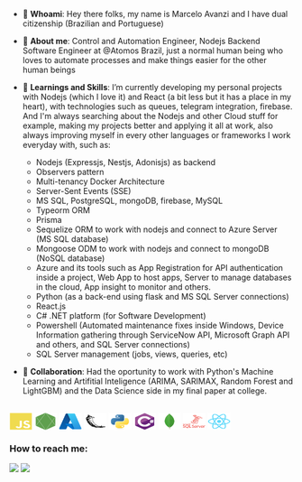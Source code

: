 - 👋 **Whoami**: Hey there folks, my name is Marcelo Avanzi and I have dual citizenship (Brazilian and Portuguese)   

- 👀 **About me**: Control and Automation Engineer, Nodejs Backend Software Engineer at @Atomos Brazil, just a normal human being who loves to automate processes and make things easier for the other human beings

- 🌱 **Learnings and Skills**: I’m currently developing my personal projects with Nodejs (which I love it) and React (a bit less but it has a place in my heart), with technologies such as queues, telegram integration, firebase. And I'm always searching about the Nodejs and other Cloud stuff for example, making my projects better and applying it all at work, also always improving myself in every other languages or frameworks I work everyday with, such as:
  -  Nodejs (Expressjs, Nestjs, Adonisjs) as backend
  -  Observers pattern
  -  Multi-tenancy Docker Architecture
  -  Server-Sent Events (SSE)
  -  MS SQL, PostgreSQL, mongoDB, firebase, MySQL
  -  Typeorm ORM
  -  Prisma
  -  Sequelize ORM to work with nodejs and connect to Azure Server (MS SQL database)
  -  Mongoose ODM to work with nodejs and connect to mongoDB (NoSQL database)
  -  Azure and its tools such as App Registration for API authentication inside a project, Web App to host apps, Server to manage databases in the cloud, App insight to monitor and others.
  -  Python (as a back-end using flask and MS SQL Server connections)
  -  React.js
  -  C# .NET platform (for Software Development)
  -  Powershell (Automated maintenance fixes inside Windows, Device Information gathering through ServiceNow API, Microsoft Graph API and others, and SQL Server connections)
  -  SQL Server management (jobs, views, queries, etc)
 
- 💞 **Collaboration**: Had the oportunity to work with Python's Machine Learning and Artifitial Inteligence (ARIMA, SARIMAX, Random Forest and LightGBM) and the Data Science side in my final paper at college.

<div style="display: inline_block"><br>
  <img align="center" alt="Js" height="30" width="40" src="https://raw.githubusercontent.com/devicons/devicon/master/icons/javascript/javascript-plain.svg">
  <img align="center" alt="Nodejs" height="30" width="40" src="https://github.com/devicons/devicon/blob/master/icons/nodejs/nodejs-plain.svg">
  <img align="center" alt="Azure" height="30" width="40" src="https://github.com/devicons/devicon/blob/master/icons/azure/azure-original.svg">
  <img align="center" alt="Flask" height="30" width="40" src="https://github.com/devicons/devicon/blob/master/icons/flask/flask-original.svg">
  <img align="center" alt="Python" height="30" width="40" src="https://raw.githubusercontent.com/devicons/devicon/master/icons/python/python-original.svg">
  <img align="center" alt="Csharp" height="30" width="40" src="https://raw.githubusercontent.com/devicons/devicon/master/icons/csharp/csharp-original.svg">
  <img align="center" alt="mongoDB" height="30" width="40" src="https://github.com/devicons/devicon/blob/master/icons/mongodb/mongodb-original.svg">
  <img align="center" alt="MSSQL" height="30" width="40" src="https://github.com/devicons/devicon/blob/master/icons/microsoftsqlserver/microsoftsqlserver-plain-wordmark.svg">
  <img align="center" alt="React" height="30" width="40" src="https://raw.githubusercontent.com/devicons/devicon/master/icons/react/react-original.svg">
</div>

### How to reach me:

<div>
<a href = "mailto:marceloavanzii@gmail.com"><img src="https://img.shields.io/badge/Gmail-D14836?style=for-the-badge&logo=gmail&logoColor=white" target="_blank"></a>
<a href="https://www.linkedin.com/in/marcelo-daniel-avanzi-68b05b134" target="_blank"><img src="https://img.shields.io/badge/-LinkedIn-%230077B5?style=for-the-badge&logo=linkedin&logoColor=white" target="_blank"></a>   
</div>

<!---

MarceloAvanzi/MarceloAvanzi is a ✨ special ✨ repository because its `README.md` (this file) appears on your GitHub profile.
You can click the Preview link to take a look at your changes.

<div>
<a href="https://www.youtube.com/seu-canal-youtube-aqui" target="_blank"><img src="https://img.shields.io/badge/YouTube-FF0000?style=for-the-badge&logo=youtube&logoColor=white" target="_blank"></a>
<a href="https://instagram.com/seu-usuário-instagram-aqui" target="_blank"><img src="https://img.shields.io/badge/-Instagram-%23E4405F?style=for-the-badge&logo=instagram&logoColor=white" target="_blank"></a>
</div>
--->

<!---
### Contributions:

<div>
<a href="https://github.com/MarceloAvanzi">
<img height="180em" src="https://github-readme-stats.vercel.app/api/top-langs/?username=MarceloAvanzi&layout=compact&langs_count=7&theme=dracula"/>
<img height="180em" src="https://github-readme-stats.vercel.app/api?username=MarceloAvanzi&show_icons=true&theme=dracula&include_all_commits=true&count_private=true"/>
</div>
--->


